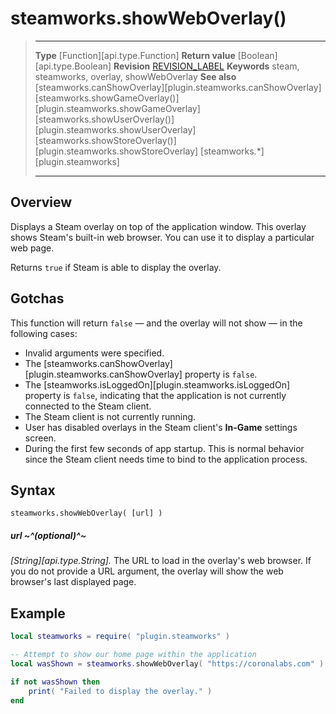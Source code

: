 # steamworks.showWebOverlay()

> --------------------- ------------------------------------------------------------------------------------------
> __Type__              [Function][api.type.Function]
> __Return value__      [Boolean][api.type.Boolean]
> __Revision__          [REVISION_LABEL](REVISION_URL)
> __Keywords__          steam, steamworks, overlay, showWebOverlay
> __See also__          [steamworks.canShowOverlay][plugin.steamworks.canShowOverlay]
>                       [steamworks.showGameOverlay()][plugin.steamworks.showGameOverlay]
>                       [steamworks.showUserOverlay()][plugin.steamworks.showUserOverlay]
>                       [steamworks.showStoreOverlay()][plugin.steamworks.showStoreOverlay]
>						[steamworks.*][plugin.steamworks]
> --------------------- ------------------------------------------------------------------------------------------


## Overview

Displays a Steam overlay on top of the application window. This overlay shows Steam's <nobr>built-in</nobr> web browser. You can use it to display a particular web page.

Returns `true` if Steam is able to display the overlay.


## Gotchas

This function will return `false`&nbsp;&mdash; and the overlay will not show&nbsp;&mdash; in the following cases:

* Invalid arguments were specified.
* The [steamworks.canShowOverlay][plugin.steamworks.canShowOverlay] property is `false`.
* The [steamworks.isLoggedOn][plugin.steamworks.isLoggedOn] property is `false`, indicating that the application is not currently connected to the Steam client.
* The Steam client is not currently running.
* User has disabled overlays in the Steam client's <nobr>__In-Game__</nobr> settings screen.
* During the first few seconds of app startup. This is normal behavior since the Steam client needs time to bind to the application process.


## Syntax

	steamworks.showWebOverlay( [url] )

##### url ~^(optional)^~
_[String][api.type.String]._ The URL to load in the overlay's web browser. If you do not provide a URL argument, the overlay will show the web browser's last displayed page.


## Example

``````lua
local steamworks = require( "plugin.steamworks" )

-- Attempt to show our home page within the application
local wasShown = steamworks.showWebOverlay( "https://coronalabs.com" )

if not wasShown then
	print( "Failed to display the overlay." )
end
``````
